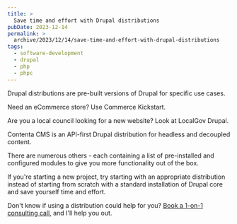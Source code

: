 ```yaml
---
title: >
  Save time and effort with Drupal distributions
pubDate: 2023-12-14
permalink: >
  archive/2023/12/14/save-time-and-effort-with-drupal-distributions
tags:
  - software-development
  - drupal
  - php
  - phpc
---
```


Drupal distributions are pre-built versions of Drupal for specific use cases.

Need an eCommerce store? Use Commerce Kickstart.

Are you a local council looking for a new website? Look at LocalGov Drupal.

Contenta CMS is an API-first Drupal distribution for headless and decoupled content.

There are numerous others - each containing a list of pre-installed and configured modules to give you more functionality out of the box.

If you're starting a new project, try starting with an appropriate distribution instead of starting from scratch with a standard installation of Drupal core and save yourself time and effort.

Don't know if using a distribution could help for you? [Book a 1-on-1 consulting call][call], and I'll help you out.

[call]: https://www.oliverdavies.uk/call
